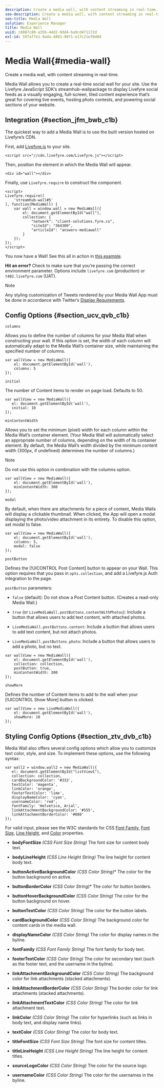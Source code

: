```yaml
---
description: Create a media wall, with content streaming in real-time.
seo-description: Create a media wall, with content streaming in real-time.
seo-title: Media Wall
solution: Experience Manager
title: Media Wall
uuid: c6087c80-a35b-44d2-9dd4-ba9cd471172d
exl-id: 597af7e1-9ada-4893-9071-e17c21ef0d04
---
```

# Media Wall{#media-wall}

Create a media wall, with content streaming in real-time.

Media Wall allows you to create a real-time social wall for your site. Use the Livefyre JavaScript SDK’s streamhub-wallpackage to display Livefyre social feeds as a visually engaging, full-screen, tiled content experience that’s great for covering live events, hosting photo contests, and powering social sections of your website.

## Integration {#section_jfm_bwb_c1b}

The quickest way to add a Media Wall is to use the built version hosted on Livefyre’s CDN.

First, add [Livefyre.js](https://github.com/Livefyre/Livefyre.js) to your site.

```
<script src="//cdn.livefyre.com/Livefyre.js"></script> 
```

Then, position the element in which the Media Wall will appear.

```
<div id="wall"></div>
```

Finally, use `Livefyre.require` to construct the component.

```
<script> 
Livefyre.require([ 
    'streamhub-wall#5' 
], function(MediaWall) {     
    var wall = window.wall = new MediaWall({ 
        el: document.getElementById("wall"), 
        collection: { 
            "network": "client-solutions.fyre.co", 
            "siteId": "364309", 
            "articleId": "answers-mediawall" 
        } 
    }); 
}); 
</script>
```

You now have a Wall! See this all in action in [this example](https://codepen.io/gobengo/pen/dFwDL).

**Hit an error?** Check to make sure that you’re passing the correct environment parameter. Options include `livefyre.com` (production) or `t402.livefyre.com` (UAT).

>[!NOTE]
>
>Any styling customization of Tweets rendered by your Media Wall App must be done in accordance with Twitter’s [Display Requirements](https://dev.twitter.com/terms/display-requirements).

## Config Options {#section_ucv_qvb_c1b}

`columns`

Allows you to define the number of columns for your Media Wall when constructing your wall. If this option is set, the width of each column will automatically adapt to the Media Wall’s container size, while maintaining the specified number of columns.

```
var wallView = new MediaWall({ 
    el: document.getElementById('wall'), 
    columns: 5 
});
```

`initial`

The number of Content items to render on page load. Defaults to 50.

```
var wallView = new MediaWall({ 
   el: document.getElementById('wall'), 
   initial: 10 
});
```

`minContentWidth`

Allows you to set the minimum (pixel) width for each column within the Media Wall’s container element. (Your Media Wall will automatically select an appropriate number of columns, depending on the width of its container element. By default, the Media Wall’s width divided by the minimum content width (300px, if undefined) determines the number of columns.)

>[!NOTE]
>
>Do not use this option in combination with the columns option.

```
var wallView = new MediaWall({ 
    el: document.getElementById('wall'), 
    minContentWidth: 300 
});
```

`modal`

By default, when there are attachments for a piece of content, Media Walls will display a clickable thumbnail. When clicked, the App will open a modal displaying the photo/video attachment in its entirety. To disable this option, set modal to false.

```
var wallView = new MediaWall({ 
    el: document.getElementById('wall'), 
    columns: 5, 
    modal: false 
});
```

`postButton`

Defines the [!UICONTROL Post Content] button to appear on your Wall. This option requires that you pass in `opts.collection`, and add a Livefyre.js Auth integration to the page.

`postButton` parameters:

* `false` (default): Do not show a Post Content button. (Creates a read-only Media Wall.) 
* `true` (or `LiveMediaWall.postButtons.contentWithPhotos`): Include a button that allows users to add text content, with attached photos. 

* `LiveMediaWall.postButtons.content`: Include a button that allows users to add text content, but not attach photos. 
* `LiveMediaWall.postButtons.photo`: Include a button that allows users to add a photo, but no text.

```
var wallView = new MediaWall({ 
    el: document.getElementById('wall'), 
    collection: collection, 
    postButton: true, 
    minContentWidth: 300 
});
```

`showMore`

Defines the number of Content items to add to the wall when your [!UICONTROL Show More] button is clicked.

```
var wallView = new LiveMediaWall({ 
    el: document.getElementById('wall'), 
    showMore: 10 
});
```

## Styling Config Options {#section_ztv_dvb_c1b}

Media Wall also offers several config options which allow you to customize text color, style, and size. To implement these options, use the following syntax:

```
var wall2 = window.wall2 = new MediaWall({ 
   el: document.getElementById("listView1"), 
   collection: collection, 
   cardBackgroundColor: '#333', 
   textColor: 'magenta', 
   linkColor: 'orange', 
   footerTextColor: 'lime', 
   displayNameColor: 'cyan', 
   usernameColor: 'red', 
   fontFamily: 'Helvetica, Arial', 
   linkAttachmentBackgroundColor: '#555', 
   linkAttachmentBorderColor: '#888' 
}); 

```

For valid input, please see the W3C standards for CSS [Font Family](https://www.w3.org/TR/CSS2/fonts.html#propdef-font-family), [Font Size](https://www.w3.org/TR/CSS2/fonts.html#font-size-props), [Line Height,](https://www.w3.org/TR/CSS2/visudet.html#propdef-line-height) and [Color](https://www.w3.org/TR/css3-color/#colorunits) properties. 

* **bodyFontSize** *(CSS Font Size String)* The font size for content body text.

* **bodyLineHeight** *(CSS Line Height String)* The line height for content body text.

* **buttonActiveBackgroundColor** *(CSS Color String)** The color for the button background on active.

* **buttonBorderColor** *(CSS Color String)** The color for button borders.

* **buttonHoverBackgroundColor** *(CSS Color String)* The color for the button background on hover.

* **buttonTextColor** *(CSS Color String)* The color for the button labels.

* **cardBackgroundColor** *(CSS Color String)* The background color for content cards in the media wall.

* **displayNameColor** *(CSS Color String)* The color for display names in the byline.

* **fontFamily** *(CSS Font Family String)* The font family for body text.

* **footerTextColor** *(CSS Color String)* The color for secondary text (such as the footer text, and the username in the byline).

* **linkAttachmentBackgroundColor** *(CSS Color String)* The background color for link attachments (stacked attachments).

* **linkAttachmentBorderColor** *(CSS Color String)* The border color for link attachments (stacked attachments).

* **linkAttachmentTextColor** *(CSS Color String)* The color for link attachment text.

* **linkColor** *(CSS Color String)* The color for hyperlinks (such as links in body text, and display name links).

* **textColor** *(CSS Color String)* The color for body text.

* **titleFontSize** *(CSS Font Size String)* The font size for content titles.

* **titleLineHeight** *(CSS Line Height String)* The line height for content titles.

* **sourceLogoColor** *(CSS Color String)* The color for the source logo.

* **usernameColor** *(CSS Color String)* The color for the usernames in the byline.
